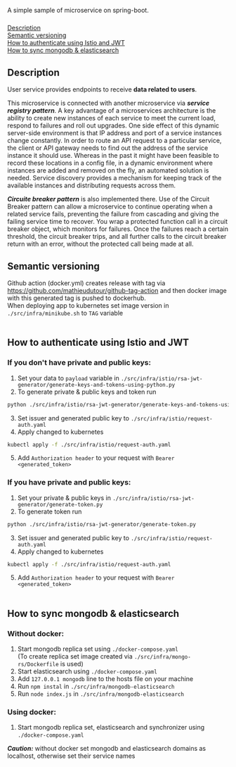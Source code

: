 
A simple sample of microservice on spring-boot.

##### 
[Description](#description)<br/>
[Semantic versioning](#version)<br/>
[How to authenticate using Istio and JWT](#istio)<br/>
[How to sync mongodb & elasticsearch](#sync)


<a id="description"></a>
## Description

User service provides endpoints to receive **data related to users**.<br/>

This microservice is connected with another microservice via ***service registry pattern***. A key advantage of a microservices architecture is the ability to create new instances of each service to meet the current load, respond to failures and roll out upgrades. One side effect of this dynamic server-side environment is that IP address and port of a service instances change constantly. In order to route an API request to a particular service, the client or API gateway needs to find out the address of the service instance it should use. Whereas in the past it might have been feasible to record these locations in a config file, in a dynamic environment where instances are added and removed on the fly, an automated solution is needed. Service discovery provides a mechanism for keeping track of the available instances and distributing requests across them.

***Circuite breaker pattern*** is also implemented there. Use of the Circuit Breaker pattern can allow a microservice to continue operating when a related service fails, preventing the failure from cascading and giving the failing service time to recover. You wrap a protected function call in a circuit breaker object, which monitors for failures. Once the failures reach a certain threshold, the circuit breaker trips, and all further calls to the circuit breaker return with an error, without the protected call being made at all.


<a id="version"></a>
## Semantic versioning

Github action (docker.yml) creates release with tag via https://github.com/mathieudutour/github-tag-action
and then docker image with this generated tag is pushed to dockerhub. <br/>
When deploying app to kubernetes set image version in ```./src/infra/minikube.sh``` to ```TAG``` variable
<br/><br/>

<a id="istio"></a>
## How to authenticate using Istio and JWT

### If you don't have private and public keys:

1. Set your data to ```payload``` variable in ```./src/infra/istio/rsa-jwt-generator/generate-keys-and-tokens-using-python.py```
2. To generate private & public keys and token run 
```bash
python ./src/infra/istio/rsa-jwt-generator/generate-keys-and-tokens-using-python.py
```
3. Set issuer and generated public key to ```./src/infra/istio/request-auth.yaml```
4. Apply changed to kubernetes 
```bash
kubectl apply -f ./src/infra/istio/request-auth.yaml
```
5. Add ```Authorization header``` to your request with ```Bearer <generated_token>```


### If you have private and public keys:

1. Set your private & public keys in ```./src/infra/istio/rsa-jwt-generator/generate-token.py```
2. To generate token run
```bash
python ./src/infra/istio/rsa-jwt-generator/generate-token.py
```
3. Set issuer and generated public key to ```./src/infra/istio/request-auth.yaml```
4. Apply changed to kubernetes
```bash
kubectl apply -f ./src/infra/istio/request-auth.yaml
```
5. Add ```Authorization header``` to your request with ```Bearer <generated_token>```
<br/><br/>

<a id="sync"></a>
## How to sync mongodb & elasticsearch
### Without docker:
1. Start mongodb replica set using ```./docker-compose.yaml``` <br/>
(To create replica set image created via ```./src/infra/mongo-rs/Dockerfile``` is used)
2. Start elasticsearch using ```./docker-compose.yaml```
3. Add ```127.0.0.1 mongodb``` line to the hosts file on your machine
4. Run ```npm instal``` in ```./src/infra/mongodb-elasticsearch```
5. Run ```node index.js``` in ```./src/infra/mongodb-elasticsearch```

### Using docker:

1. Start mongodb replica set, elasticsearch and synchronizer using ```./docker-compose.yaml``` <br/>

***Caution:*** without docker set mongodb and elasticsearch domains as localhost,
otherwise set their service names

